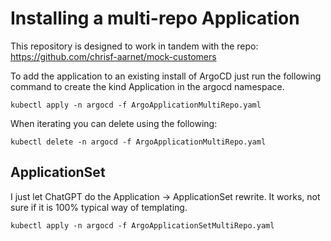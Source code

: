 # Installing a multi-repo Application

This repository is designed to work in tandem with the repo: https://github.com/chrisf-aarnet/mock-customers

To add the application to an existing install of ArgoCD just run the following command to create the kind Application in the argocd namespace.

```shell
kubectl apply -n argocd -f ArgoApplicationMultiRepo.yaml
```

When iterating you can delete using the following:

```shell
kubectl delete -n argocd -f ArgoApplicationMultiRepo.yaml
```

## ApplicationSet

I just let ChatGPT do the Application -> ApplicationSet rewrite. It works, not sure if it is 100% typical way of templating.

```shell
kubectl apply -n argocd -f ArgoApplicationSetMultiRepo.yaml
```
